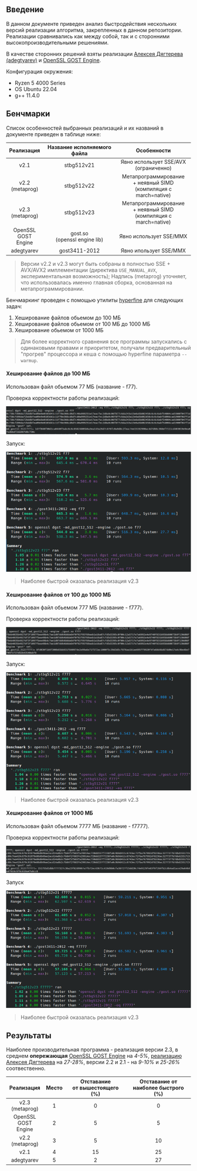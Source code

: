 
## Введение

В данном документе приведен анализ быстродействия нескольких версий реализации алгоритма, закрепленных в данном репозитории. Реализации сравнивались как между собой, так и с сторонними высокопроизводительными решениями.

В качестве сторонних решений взяты реализации [Алексея Дягтерева (adegtyarev)](https://github.com/adegtyarev/streebog)  и [OpenSSL GOST Engine](https://github.com/gost-engine/engine).

Конфигурация окружения:  
- Ryzen 5 4000 Series
- OS Ubuntu 22.04
- g++ 11.4.0

## Бенчмарки

Список особенностей выбранных реализаций и их названий в документе приведен в таблице ниже:

|       Реализация        |   Название исполняемого файла    |                              Особенности                               |
| :---------------------: | :------------------------------: | :--------------------------------------------------------------------: |
|          v2.1           |            stbg512v21            |                Явно использует SSE/AVX<br>(ограниченно)                |
|   v2.2 <br>(metaprog)   |            stbg512v22            | Метапрограммирование <br>+ неявный SIMD<br>(компиляция с march=native) |
|   v2.3 <br>(metaprog)   |            stbg512v23            | Метапрограммирование<br>+ неявный SIMD<br>(компиляция с march=native)  |
| OpenSSL <br>GOST Engine | gost.so <br>(openssl engine lib) |                        Явно использует SSE/MMX                         |
|       adegtyarev        |          gost3411-2012           |                         Явно ипользует SSE/MMX                         |

> Версии v2.2 и v2.3 могут быть собраны в полностью SSE + AVX/AVX2 имплементации (директива `USE_MANUAL_AVX`, экспериментальная возможность); 
> Надпись (metaprog) уточняет, что использовалась именно главная сборка, основанная на метапрограммировании.


Бенчмаркинг проведен с помощью утилиты [hyperfine](https://github.com/sharkdp/hyperfine) для следующих задач:
1. Хеширование файлов обьемом до 100 МБ
2. Хеширование файлов обьемом от 100 МБ  до 1000 МБ
3. Хеширование обьемом от 1000 МБ

> Для более корректного сравнения все программы запускались с одинаковыми правами и приоритетом, получали предварительный "прогрев" процессора и кеша с помощью hyperfine параметра `--warmup`.

#### Хеширование файлов до 100 МБ
Использован файл обьемом 77 МБ (название - f77). 

Проверка корректности работы реализаций:

![Проверка корректности 1](aux/b1_correct.png)


Запуск:

![Результаты 1](aux/b1_result.png)

> Наиболее быстрой оказалась реализация v2.3

#### Хеширование файлов от 100 до 1000 МБ
Использован файл обьемом 777 МБ (название - f777). 

Проверка корректности работы реализаций:

![Проверка корректности 2](aux/b2_correct.png)

Запуск:

![Результаты 2](aux/b2_result.png)

> Наиболее быстрой оказалась реализация v2.3


#### Хеширование файлов от 1000 МБ
Использован файл обьемом 7777 МБ (название - f7777). 


Проверка корректности работы реализаций:

![Проверка корректности 3](aux/b3_correct.png)

Запуск

![Результаты 3](aux/b3_result.png)

> Наиболее быстрой оказалась реализация v2.3

## Результаты

Наиболее производительная программа - реализация версии 2.3, в среднем <b>опережающая</b> [OpenSSL GOST Engine](https://github.com/gost-engine/engine) на *4-5%*,  [реализацию Алексея Дягтерева](https://github.com/adegtyarev/streebog) на *27-28%*, версии 2.2 и 2.1 - на *9-10%* и *25-26%* соотвественно.

|       Реализация        | Место | Отставание <br>от вышестоящего (%) | Отставание от <br>наиболее быстрого (%) |
| :---------------------: | :---: | :--------------------------------: | :-------------------------------------: |
|   v2.3 <br>(metaprog)   |   1   |                 0                  |                    0                    |
| OpenSSL <br>GOST Engine |   2   |                 5                  |                    5                    |
|   v2.2<br>(metaprog)    |   3   |               5<br>                |                   10                    |
|          v2.1           |   4   |                 15                 |                   25                    |
|       adegtyarev        |   5   |                 2                  |                   27                    |
